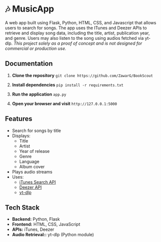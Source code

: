 # 🎶 MusicApp
A web app built using Flask, Python, HTML, CSS, and Javascript that allows users to search for songs. The app uses the ITunes and Deezer APIs to retrieve and display song data, including the title, artist, publication year, and genre. Users may also listen to the song using audios fetched via yt-dlp. 
*This project solely as a proof of concept and is not designed for commercial or production use.*

## Documentation

1. **Clone the repository** `git clone https://github.com/ZawarG/BookScout`

2. **Install dependencies** `pip install -r requirements.txt`

3. **Run the application** `app.py`

4. **Open your browser and visit** `http://127.0.0.1:5000`

## Features
- Search for songs by title
- Displays:
  - Title
  - Artist
  - Year of release
  - Genre
  - Language
  - Album cover
- Plays audio streams
- Uses:
  - [iTunes Search API](https://developer.apple.com/library/archive/documentation/AudioVideo/Conceptual/iTuneSearchAPI/)
  - [Deezer API](https://developers.deezer.com/api)
  - [yt-dlp](https://github.com/yt-dlp/yt-dlp)

##  Tech Stack

- **Backend:** Python, Flask
- **Frontend:** HTML, CSS, JavaScript
- **APIs:** iTunes, Deezer
- **Audio Retrieval::** yt-dlp (Python module)
